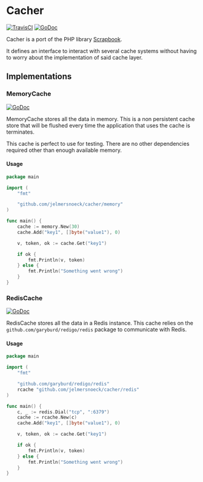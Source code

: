 # Cacher

[![TravisCI](https://travis-ci.org/jelmersnoeck/cacher.svg)](https://travis-ci.org/jelmersnoeck/cacher) [![GoDoc](https://godoc.org/github.com/jelmersnoeck/cacher?status.svg)](https://godoc.org/github.com/jelmersnoeck/cacher)

Cacher is a port of the PHP library [Scrapbook](https://github.com/matthiasmullie/scrapbook).

It defines an interface to interact with several cache systems without having to
worry about the implementation of said cache layer.

## Implementations

### MemoryCache

[![GoDoc](https://godoc.org/github.com/jelmersnoeck/cacher/memory?status.svg)](https://godoc.org/github.com/jelmersnoeck/cacher/memory)

MemoryCache stores all the data in memory. This is a non persistent cache store
that will be flushed every time the application that uses the cache is
terminates.

This cache is perfect to use for testing. There are no other dependencies
required other than enough available memory.

#### Usage

```go
package main

import (
    "fmt"

    "github.com/jelmersnoeck/cacher/memory"
)

func main() {
	cache := memory.New(30)
	cache.Add("key1", []byte("value1"), 0)

    v, token, ok := cache.Get("key1")

    if ok {
        fmt.Println(v, token)
    } else {
        fmt.Println("Something went wrong")
    }
}
```

### RedisCache

[![GoDoc](https://godoc.org/github.com/jelmersnoeck/cacher/redis?status.svg)](https://godoc.org/github.com/jelmersnoeck/cacher/redis)

RedisCache stores all the data in a Redis instance. This cache relies on the
`github.com/garyburd/redigo/redis` package to communicate with Redis.

#### Usage

```go
package main

import (
    "fmt"

	"github.com/garyburd/redigo/redis"
	rcache "github.com/jelmersnoeck/cacher/redis"
)

func main() {
	c, _ := redis.Dial("tcp", ":6379")
	cache := rcache.New(c)
	cache.Add("key1", []byte("value1"), 0)

    v, token, ok := cache.Get("key1")

    if ok {
        fmt.Println(v, token)
    } else {
        fmt.Println("Something went wrong")
    }
}
```
